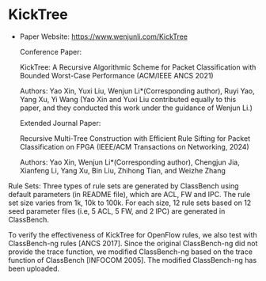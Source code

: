 # KickTree
* Paper Website: https://www.wenjunli.com/KickTree

  Conference Paper: 
  
  KickTree: A Recursive Algorithmic Scheme for Packet Classification with Bounded Worst-Case Performance (ACM/IEEE ANCS 2021)
  
  Authors: Yao Xin, Yuxi Liu, Wenjun Li*(Corresponding author), Ruyi Yao, Yang Xu, Yi Wang (Yao Xin and Yuxi Liu contributed equally to this paper, and they conducted this work under the guidance of Wenjun Li.)


  Extended Journal Paper: 
  
  Recursive Multi-Tree Construction with Efficient Rule Sifting for Packet Classification on FPGA (IEEE/ACM Transactions on Networking, 2024)
  
  Authors: Yao Xin, Wenjun Li*(Corresponding author), Chengjun Jia, Xianfeng Li, Yang Xu, Bin Liu, Zhihong Tian, and Weizhe Zhang
  
Rule Sets: 
Three types of rule sets are generated by ClassBench using default parameters (in README file), which are ACL, FW and IPC. The rule set size varies from 1k, 10k to 100k. For each size, 12 rule sets based on 12 seed parameter files (i.e, 5 ACL, 5 FW, and 2 IPC) are generated in ClassBench.

To verify the effectiveness of KickTree for OpenFlow rules, we also test with ClassBench-ng rules [ANCS 2017]. Since the original ClassBench-ng did not provide the trace function, we modified ClassBench-ng based on the trace function of ClassBench [INFOCOM 2005]. The modified ClassBench-ng has been uploaded. 


